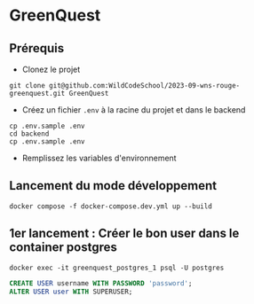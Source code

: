 # GreenQuest

## Prérequis

- Clonez le projet

```shell
git clone git@github.com:WildCodeSchool/2023-09-wns-rouge-greenquest.git GreenQuest
```

- Créez un fichier `.env` à la racine du projet et dans le backend

```shell
cp .env.sample .env
cd backend
cp .env.sample .env
```

- Remplissez les variables d'environnement

## Lancement du mode développement

```shell
docker compose -f docker-compose.dev.yml up --build
```

## 1er lancement : Créer le bon user dans le container postgres

```shell
docker exec -it greenquest_postgres_1 psql -U postgres
```

```sql
CREATE USER username WITH PASSWORD 'password';
ALTER USER user WITH SUPERUSER;
```
